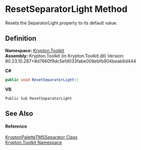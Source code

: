 # ResetSeparatorLight Method


Resets the SeparatorLight property to its default value.



## Definition
**Namespace:** <a href="79d2eac2-21f4-54ff-7552-b20c33c30600.md">Krypton.Toolkit</a>  
**Assembly:** Krypton.Toolkit (in Krypton.Toolkit.dll) Version: 80.23.10.287+8d7660f9dc5efd033fabe008ebfb904beab6d444

**C#**
``` C#
public void ResetSeparatorLight()
```
**VB**
``` VB
Public Sub ResetSeparatorLight
```



## See Also


#### Reference
<a href="f3d32600-3b5e-f10a-a132-05c7f17e9862.md">KryptonPaletteTMSSeparator Class</a>  
<a href="79d2eac2-21f4-54ff-7552-b20c33c30600.md">Krypton.Toolkit Namespace</a>  
